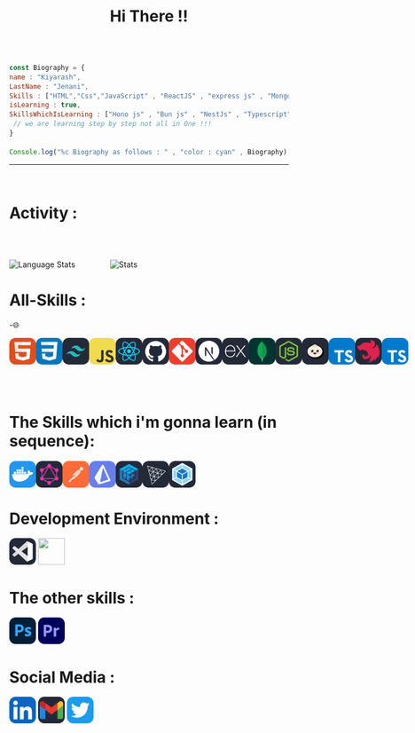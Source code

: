 <h1 align="center">Hi There !!</h1>



<br /><br />

```javascript
const Biography = {
name : "Kiyarash",
LastName : "Jenani",
Skills : ["HTML","Css","JavaScript" , "ReactJS" , "express js" , "MongoDb" , "NodeJS" , "NextJs" , "Postgresql" , "sequelize" , "mongoose"],
isLearning : true,
SkillsWhichIsLearning : ["Hono js" , "Bun js" , "NestJs" , "Typescript"],
 // we are learning step by step not all in One !!!
}

Console.log("%c Biography as follows : " , "color : cyan" , Biography) 
```
___
<br />
<h1> Activity : </h1>
<br /><br />

![Language Stats](https://github-readme-stats.vercel.app/api/top-langs/?username=KiyarashJ&layout=pie)
&nbsp;&nbsp;&nbsp;&nbsp;&nbsp;&nbsp;&nbsp;&nbsp;&nbsp;&nbsp;&nbsp;&nbsp;&nbsp;&nbsp;<!--&nbsp;&nbsp;&nbsp;&nbsp;&nbsp;&nbsp;-->
![Stats](https://github-readme-stats.vercel.app/api?username=KiyarashJ&show_icons=true&theme=dark)

# All-Skills : 

-🌐 &nbsp;
<br />
<div style="display : flex">
  <img style="width : 48px; height: 48px;" src="https://github.com/tandpfun/skill-icons/blob/main/icons/HTML.svg"/>
  
  <img style="width : 48px; height: 48px;" src="https://github.com/tandpfun/skill-icons/blob/main/icons/CSS.svg"/>
  
  <img style="width : 48px; height: 48px;" src="https://github.com/tandpfun/skill-icons/blob/main/icons/TailwindCSS-Dark.svg"/>
  
  <img style="width : 48px; height: 48px;" src="https://github.com/tandpfun/skill-icons/blob/main/icons/JavaScript.svg"/>
  
  <img style="width : 48px; height: 48px;" src="https://github.com/tandpfun/skill-icons/blob/main/icons/React-Dark.svg"/>
  
  <img style="width : 48px; height: 48px;" src="https://github.com/tandpfun/skill-icons/blob/main/icons/Github-Dark.svg"/>
  
  <img style="width : 48px; height: 48px;" src="https://github.com/tandpfun/skill-icons/blob/main/icons/Git.svg"/>
  
  <img style="width : 48px; height: 48px;" src="https://github.com/tandpfun/skill-icons/blob/main/icons/NextJS-Dark.svg"/>
  
  <img style="width : 48px; height: 48px;" src="https://github.com/tandpfun/skill-icons/blob/main/icons/ExpressJS-Dark.svg"/>
  
  <img style="width : 48px; height: 48px;" src="https://github.com/tandpfun/skill-icons/blob/main/icons/MongoDB.svg"/>
  
  <img style="width : 48px; height: 48px;" src="https://github.com/tandpfun/skill-icons/blob/main/icons/NodeJS-Dark.svg"/>
   
  <img style="width : 48px; height: 48px;" src="https://github.com/tandpfun/skill-icons/blob/main/icons/Bun-Dark.svg"/>
 
  <img style="width : 48px; height: 48px;" src="https://github.com/tandpfun/skill-icons/blob/main/icons/TypeScript.svg"/>
 
  <img style="width : 48px; height: 48px;" src="https://github.com/tandpfun/skill-icons/blob/main/icons/NestJS-Dark.svg"/>

  <img style="width : 48px; height: 48px;" src="https://github.com/tandpfun/skill-icons/blob/main/icons/TypeScript.svg"/>
</div>


<br /><br />



# The Skills which i'm gonna learn (in sequence): 

<div style="display: flex;">

<img style="width : 48px; height: 48px;" src="https://github.com/tandpfun/skill-icons/blob/main/icons/Docker.svg"/>

<img style="width : 48px; height: 48px;" src="https://github.com/tandpfun/skill-icons/blob/main/icons/GraphQL-Dark.svg"/>

<img style="width : 48px; height: 48px;" src="https://github.com/tandpfun/skill-icons/blob/main/icons/Postman.svg"/>

<img style="width : 48px; height: 48px;" src="https://github.com/tandpfun/skill-icons/blob/main/icons/Prisma.svg"/>

<img style="width : 48px; height: 48px;" src="https://github.com/tandpfun/skill-icons/blob/main/icons/Sequelize-Dark.svg"/>

<img style="width : 48px; height: 48px;" src="https://github.com/tandpfun/skill-icons/blob/main/icons/ThreeJS-Dark.svg"/>

<img style="width : 48px; height: 48px;" src="https://github.com/tandpfun/skill-icons/blob/main/icons/Webpack-Dark.svg"/>
  
</div>

<h1>Development Environment : </h1>

<div style=""display: flex>
  <img style="width : 48px; height: 48px;" src="https://github.com/tandpfun/skill-icons/blob/main/icons/VSCode-Dark.svg"/>
  
  <img style="width : 48px; height: 48px;" src="https://github.com/tandpfun/skill-icons/blob/main/icons/WebStorm-Dark.svg"/>
</div>



# The other skills : 
<div style=""display: flex>

  <img style="width : 48px; height: 48px;" src="https://github.com/tandpfun/skill-icons/blob/main/icons/Photoshop.svg"/>
  
  <img style="width : 48px; height: 48px;" src="https://github.com/tandpfun/skill-icons/blob/main/icons/Premiere.svg"/>

</div>




# Social Media : 

<div style=""display: flex>

  <img style="width : 48px; height: 48px;" src="https://github.com/tandpfun/skill-icons/blob/main/icons/LinkedIn.svg"/>
  
  <img style="width : 48px; height: 48px;" src="https://github.com/tandpfun/skill-icons/blob/main/icons/Gmail-Dark.svg"/>

  <img style="width : 48px; height: 48px;" src="https://github.com/tandpfun/skill-icons/blob/main/icons/Twitter.svg"/>

</div>




 
